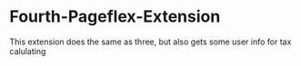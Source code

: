 # Fourth-Pageflex-Extension
This extension does the same as three, but also gets some user info for tax calulating
